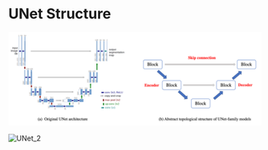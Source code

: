 # UNet Structure
![UNet_1](https://github.com/GZYNus/Computer-Vision-Project/blob/master/Project%203:%20Build%20Classic%20Deep%20Neural%20Nets/UNet/unet_fig1.png)

![UNet_2](https://github.com/GZYNus/Computer-Vision-Project/tree/master/Project%203:%20Build%20Classic%20Deep%20Neural%20Nets/UNet/unet_fig2.png)
